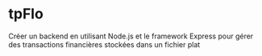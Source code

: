# tpFlo

Créer un backend en utilisant Node.js et le framework Express pour gérer des transactions financières stockées dans un fichier plat 
